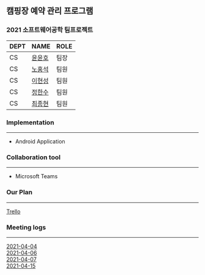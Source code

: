 ## 캠핑장 예약 관리 프로그램
### 2021 소프트웨어공학 팀프로젝트

DEPT | NAME | ROLE
---| --- | ---
CS | [윤윤호](https://github.com/yun-yunho "@Yunho Yun") | 팀장
CS | [노홍석](https://github.com/nohsa97 "@Hongseok Roh") | 팀원
CS | [이현성](https://github.com/happiestlife "@Hyunsung Lee") | 팀원
CS | [정한수](https://github.com/8471919 "@Jeong-hansu") | 팀원
CS | [최종현](https://github.com/lun4-light "@Jong-hyun Choi") | 팀원

### Implementation
---
- Android Application

### Collaboration tool
---
- Microsoft Teams

### Our Plan
---
<a href="https://trello.com/b/6BtFPscC/smu-nolja" target="_blank">Trello</a>

### Meeting logs
---

[2021-04-04](./%ED%9A%8C%EC%9D%98%EB%A1%9D/20210404.md) <br/>
[2021-04-06](./%ED%9A%8C%EC%9D%98%EB%A1%9D/20210406.md) <br/>
[2021-04-07](./%ED%9A%8C%EC%9D%98%EB%A1%9D/20210407.md) <br/>
[2021-04-15](./%ED%9A%8C%EC%9D%98%EB%A1%9D/20210415.md) <br/>